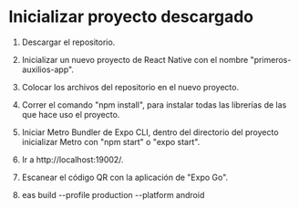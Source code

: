 # Inicializar proyecto descargado

1. Descargar el repositorio.

2. Inicializar un nuevo proyecto de React Native con el nombre "primeros-auxilios-app".

3. Colocar los archivos del repositorio en el nuevo proyecto.

4. Correr el comando "npm install", para instalar todas las librerías de las que hace uso el proyecto.

5. Iniciar Metro Bundler de Expo CLI, dentro del directorio del proyecto inicializar Metro con "npm start" o "expo start".

6. Ir a http://localhost:19002/.

7. Escanear el código QR con la aplicación de "Expo Go".

8. eas build --profile production --platform android
